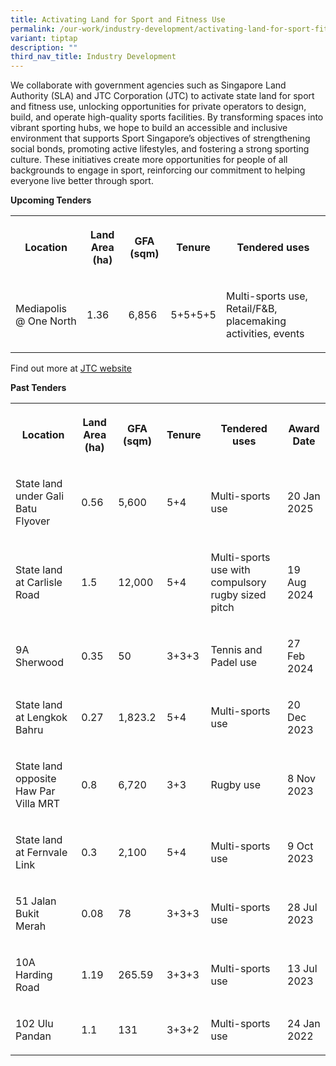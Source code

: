 ```yaml
---
title: Activating Land for Sport and Fitness Use
permalink: /our-work/industry-development/activating-land-for-sport-fitness-use/
variant: tiptap
description: ""
third_nav_title: Industry Development
---
```

<p>We collaborate with government agencies such as Singapore Land Authority
(SLA) and JTC Corporation (JTC) to activate state land for sport and fitness
use, unlocking opportunities for private operators to design, build, and
operate high-quality sports facilities. By transforming spaces into vibrant
sporting hubs, we hope to build an accessible and inclusive environment
that supports Sport Singapore’s objectives of strengthening social bonds,
promoting active lifestyles, and fostering a strong sporting culture. These
initiatives create more opportunities for people of all backgrounds to
engage in sport, reinforcing our commitment to helping everyone live better
through sport.</p>
<p><strong>Upcoming Tenders</strong>
</p>
<table style="minWidth: 125px">
<colgroup>
<col>
<col>
<col>
<col>
<col>
</colgroup>
<tbody>
<tr>
<th rowspan="1" colspan="1">
<p>Location</p>
</th>
<th rowspan="1" colspan="1">
<p>Land Area (ha)</p>
</th>
<th rowspan="1" colspan="1">
<p>GFA (sqm)</p>
</th>
<th rowspan="1" colspan="1">
<p>Tenure</p>
</th>
<th rowspan="1" colspan="1">
<p>Tendered uses</p>
</th>
</tr>
<tr>
<td rowspan="1" colspan="1">
<p>Mediapolis @ One North</p>
</td>
<td rowspan="1" colspan="1">
<p>1.36</p>
</td>
<td rowspan="1" colspan="1">
<p>6,856</p>
</td>
<td rowspan="1" colspan="1">
<p>5+5+5+5</p>
</td>
<td rowspan="1" colspan="1">
<p>Multi-sports use, Retail/F&amp;B, placemaking activities, events</p>
</td>
</tr>
</tbody>
</table>
<p>Find out more at <a href="https://www.jtc.gov.sg/find-space/Price-Quality-Tender" rel="noopener nofollow" target="_blank">JTC website</a>
</p>
<p><strong>Past Tenders</strong>
</p>
<table style="minWidth: 150px">
<colgroup>
<col>
<col>
<col>
<col>
<col>
<col>
</colgroup>
<tbody>
<tr>
<th rowspan="1" colspan="1">
<p>Location</p>
</th>
<th rowspan="1" colspan="1">
<p>Land Area (ha)</p>
</th>
<th rowspan="1" colspan="1">
<p>GFA (sqm)</p>
</th>
<th rowspan="1" colspan="1">
<p>Tenure</p>
</th>
<th rowspan="1" colspan="1">
<p>Tendered uses</p>
</th>
<th rowspan="1" colspan="1">
<p>Award Date</p>
</th>
</tr>
<tr>
<td rowspan="1" colspan="1">
<p>State land under Gali Batu Flyover</p>
</td>
<td rowspan="1" colspan="1">
<p>0.56</p>
</td>
<td rowspan="1" colspan="1">
<p>5,600</p>
</td>
<td rowspan="1" colspan="1">
<p>5+4</p>
</td>
<td rowspan="1" colspan="1">
<p>Multi-sports use</p>
</td>
<td rowspan="1" colspan="1">
<p>20 Jan 2025</p>
</td>
</tr>
<tr>
<td rowspan="1" colspan="1">
<p>State land at Carlisle Road</p>
</td>
<td rowspan="1" colspan="1">
<p>1.5</p>
</td>
<td rowspan="1" colspan="1">
<p>12,000</p>
</td>
<td rowspan="1" colspan="1">
<p>5+4</p>
</td>
<td rowspan="1" colspan="1">
<p>Multi-sports use with compulsory rugby sized pitch</p>
</td>
<td rowspan="1" colspan="1">
<p>19 Aug 2024</p>
</td>
</tr>
<tr>
<td rowspan="1" colspan="1">
<p>9A Sherwood</p>
</td>
<td rowspan="1" colspan="1">
<p>0.35</p>
</td>
<td rowspan="1" colspan="1">
<p>50</p>
</td>
<td rowspan="1" colspan="1">
<p>3+3+3</p>
</td>
<td rowspan="1" colspan="1">
<p>Tennis and Padel use</p>
</td>
<td rowspan="1" colspan="1">
<p>27 Feb 2024</p>
</td>
</tr>
<tr>
<td rowspan="1" colspan="1">
<p>State land at Lengkok Bahru</p>
</td>
<td rowspan="1" colspan="1">
<p>0.27</p>
</td>
<td rowspan="1" colspan="1">
<p>1,823.2</p>
</td>
<td rowspan="1" colspan="1">
<p>5+4</p>
</td>
<td rowspan="1" colspan="1">
<p>Multi-sports use</p>
</td>
<td rowspan="1" colspan="1">
<p>20 Dec 2023</p>
</td>
</tr>
<tr>
<td rowspan="1" colspan="1">
<p>State land opposite Haw Par Villa MRT</p>
</td>
<td rowspan="1" colspan="1">
<p>0.8</p>
</td>
<td rowspan="1" colspan="1">
<p>6,720</p>
</td>
<td rowspan="1" colspan="1">
<p>3+3</p>
</td>
<td rowspan="1" colspan="1">
<p>Rugby use</p>
</td>
<td rowspan="1" colspan="1">
<p>8 Nov 2023</p>
</td>
</tr>
<tr>
<td rowspan="1" colspan="1">
<p>State land at Fernvale Link</p>
</td>
<td rowspan="1" colspan="1">
<p>0.3</p>
</td>
<td rowspan="1" colspan="1">
<p>2,100</p>
</td>
<td rowspan="1" colspan="1">
<p>5+4</p>
</td>
<td rowspan="1" colspan="1">
<p>Multi-sports use</p>
</td>
<td rowspan="1" colspan="1">
<p>9 Oct 2023</p>
</td>
</tr>
<tr>
<td rowspan="1" colspan="1">
<p>51 Jalan Bukit Merah</p>
</td>
<td rowspan="1" colspan="1">
<p>0.08</p>
</td>
<td rowspan="1" colspan="1">
<p>78</p>
</td>
<td rowspan="1" colspan="1">
<p>3+3+3</p>
</td>
<td rowspan="1" colspan="1">
<p>Multi-sports use</p>
</td>
<td rowspan="1" colspan="1">
<p>28 Jul 2023</p>
</td>
</tr>
<tr>
<td rowspan="1" colspan="1">
<p>10A Harding Road</p>
</td>
<td rowspan="1" colspan="1">
<p>1.19</p>
</td>
<td rowspan="1" colspan="1">
<p>265.59</p>
</td>
<td rowspan="1" colspan="1">
<p>3+3+3</p>
</td>
<td rowspan="1" colspan="1">
<p>Multi-sports use</p>
</td>
<td rowspan="1" colspan="1">
<p>13 Jul 2023</p>
</td>
</tr>
<tr>
<td rowspan="1" colspan="1">
<p>102 Ulu Pandan</p>
</td>
<td rowspan="1" colspan="1">
<p>1.1</p>
</td>
<td rowspan="1" colspan="1">
<p>131</p>
</td>
<td rowspan="1" colspan="1">
<p>3+3+2</p>
</td>
<td rowspan="1" colspan="1">
<p>Multi-sports use</p>
</td>
<td rowspan="1" colspan="1">
<p>24 Jan 2022</p>
</td>
</tr>
</tbody>
</table>
<p></p>
<p></p>
<p></p>